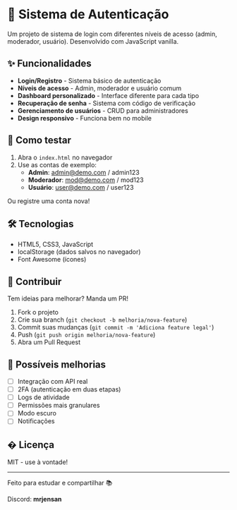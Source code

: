 # 🔐 Sistema de Autenticação

Um projeto de sistema de login com diferentes níveis de acesso (admin, moderador, usuário). Desenvolvido com JavaScript vanilla.

## ✨ Funcionalidades

- **Login/Registro** - Sistema básico de autenticação
- **Níveis de acesso** - Admin, moderador e usuário comum
- **Dashboard personalizado** - Interface diferente para cada tipo
- **Recuperação de senha** - Sistema com código de verificação
- **Gerenciamento de usuários** - CRUD para administradores
- **Design responsivo** - Funciona bem no mobile

## 🚀 Como testar

1. Abra o `index.html` no navegador
2. Use as contas de exemplo:
   - **Admin**: admin@demo.com / admin123
   - **Moderador**: mod@demo.com / mod123  
   - **Usuário**: user@demo.com / user123

Ou registre uma conta nova!

## 🛠 Tecnologias

- HTML5, CSS3, JavaScript
- localStorage (dados salvos no navegador)
- Font Awesome (ícones)

## 🤝 Contribuir

Tem ideias para melhorar? Manda um PR!

1. Fork o projeto
2. Crie sua branch (`git checkout -b melhoria/nova-feature`)
3. Commit suas mudanças (`git commit -m 'Adiciona feature legal'`)
4. Push (`git push origin melhoria/nova-feature`)
5. Abra um Pull Request

## 📝 Possíveis melhorias

- [ ] Integração com API real
- [ ] 2FA (autenticação em duas etapas)
- [ ] Logs de atividade
- [ ] Permissões mais granulares
- [ ] Modo escuro
- [ ] Notificações

## � Licença

MIT - use à vontade!

---

Feito para estudar e compartilhar 📚

Discord: **mrjensan**